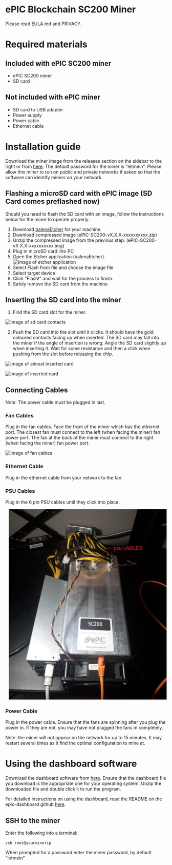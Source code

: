 # ePIC Blockchain SC200 Miner

Please read EULA.md and PRIVACY.

# Required materials

## Included with ePIC SC200 miner

* ePIC SC200 miner
* SD card

## Not included with ePIC miner

* SD card to USB adapter
* Power supply
* Power cable
* Ethernet cable

# Installation guide

Download the miner image from the releases section on the sidebar to the right or from [here](https://github.com/epicblockchain/epic-miner/releases/).
The default password for the miner is "letmein". Please allow this miner to run on public and private networks if asked so that the software can identify miners on your network.

## Flashing a microSD card with ePIC image (SD Card comes preflashed now)

Should you need to flash the SD card with an image, follow the instructions below for the miner to operate properly.

1. Download [balenaEtcher](https://www.balena.io/etcher/) for your machine.
2. Download compressed image (ePIC-SC200-vX.X.X-xxxxxxxxxx.zip)
3. Unzip the compressed image from the previous step. (ePIC-SC200-vX.X.X-xxxxxxxxxx.img)
4. Plug in microSD card into PC
5. Open the Etcher application (balenaEtcher).
![image of etcher application](images/balena.png)
6. Select Flash from file and choose the image file
7. Select target device
8. Click "Flash!" and wait for the process to finish.
9. Safely remove the SD card from the machine

## Inserting the SD card into the miner

1. Find the SD card slot for the miner.

![image of sd card contacts](images/sd_card_contacts.jpg)

2. Push the SD card into the slot until it clicks. It should have the gold coloured contacts facing up when inserted. The SD card may fall into the miner if the angle of insertion is wrong. Angle the SD card slightly up when inserting it. Wait for some resistance and then a click when pushing from the slot before releasing the chip.

![image of almost inserted card](images/sd_card_almost_inserted.jpg)

![image of inserted card](images/sd_card_inserted.jpg)

## Connecting Cables

Note: The power cable must be plugged in last.

### Fan Cables

Plug in the fan cables. Face the front of the miner which has the ethernet port. The closest fan must connect to the left (when facing the miner) fan power port. The fan at the back of the miner must connect to the right (when facing the miner) fan power port.

![image of fan cables](images/fan_cables.jpg)

### Ethernet Cable

Plug in the ethernet cable from your network to the fan.

### PSU Cables

Plug in the 6 pin PSU cables until they click into place.

![image_of_psu_cables_plugged_in](images/psu_cables.png)

### Power Cable

Plug in the power cable. Ensure that the fans are spinning after you plug the power in. If they are not, you may have not plugged the fans in completely.

Note: the miner will not appear on the network for up to 15 minutes. It may restart several times as it find the optimal configuration to mine at.

# Using the dashboard software

Download the dashboard software from [here](https://github.com/epicblockchain/epic-dashboard/releases/). Ensure that the dashboard file you download is the appropriate one for your operating system.
Unzip the downloaded file and double click it to run the program.

For detailed instructions on using the dashboard, read the README on the epic-dashboard github [here](https://github.com/epicblockchain/epic-dashboard/#Usage).

## SSH to the miner
Enter the following into a terminal:
```
ssh root@yourminerip
```
When prompted for a password enter the miner password, by default "letmein"
